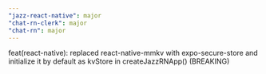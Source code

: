 ```yaml
---
"jazz-react-native": major
"chat-rn-clerk": major
"chat-rn": major
---
```


feat(react-native): replaced react-native-mmkv with expo-secure-store and initialize it by default as kvStore in createJazzRNApp() (BREAKING)
